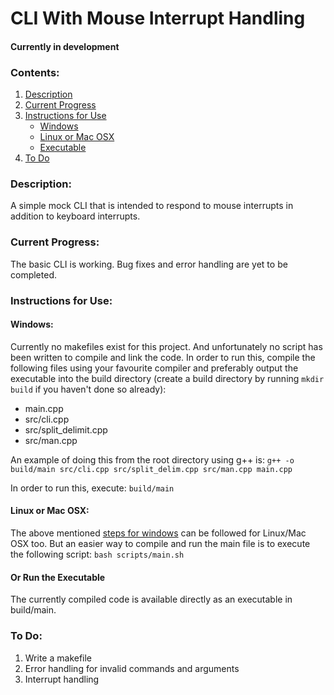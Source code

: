 # CLI With Mouse Interrupt Handling

#### Currently in development

### Contents:

1. [Description](#description)
2. [Current Progress](#current-progress)
3. [Instructions for Use](#instructions-for-use)
    - [Windows](#windows)
    - [Linux or Mac OSX](#linux-or-mac-osx)
    - [Executable](#or-run-the-executable)
4. [To Do](#to-do)

### Description:

A simple mock CLI that is intended to respond to mouse interrupts in addition to keyboard interrupts.

### Current Progress:

The basic CLI is working. Bug fixes and error handling are yet to be completed.

### Instructions for Use:

#### Windows: 

Currently no makefiles exist for this project. And unfortunately no script has been written to compile and link the code. In order to run this, compile the following files using your favourite compiler and preferably output the executable into the build directory (create a build directory by running `mkdir build` if you haven't done so already):

- main.cpp
- src/cli.cpp
- src/split_delimit.cpp
- src/man.cpp

An example of doing this from the root directory using g++ is:
    `g++ -o build/main src/cli.cpp src/split_delim.cpp src/man.cpp main.cpp`

In order to run this, execute:
    `build/main`

#### Linux or Mac OSX:

The above mentioned [steps for windows](#windows) can be followed for Linux/Mac OSX too. But an easier way to compile and run the main file is to execute the following script:
    `bash scripts/main.sh`

#### Or Run the Executable

The currently compiled code is available directly as an executable in build/main.

### To Do:

1. Write a makefile
2. Error handling for invalid commands and arguments
3. Interrupt handling


